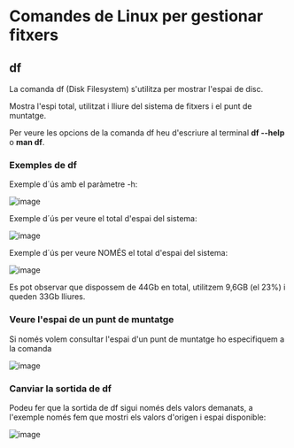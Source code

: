 # Comandes de Linux per gestionar fitxers

## df

La comanda df (Disk Filesystem) s'utilitza per mostrar l'espai de disc.

Mostra l'espi total, utilitzat i lliure del sistema de fitxers i el punt de muntatge.

Per veure les opcions de la comanda df heu d'escriure al terminal **df --help** o **man df**.

### Exemples de df

Exemple d´ús amb el paràmetre -h:

![image](https://github.com/XaSaFa/MP04/assets/110727546/caa4f5e8-544a-4be6-887a-f89820562e31)

Exemple d´ús per veure el total d'espai del sistema:

![image](https://github.com/XaSaFa/MP04/assets/110727546/4ed2defd-357f-4b67-85ea-ad7d58479de0)

Exemple d´ús per veure NOMÉS el total d'espai del sistema:

![image](https://github.com/XaSaFa/MP04/assets/110727546/d307010c-cdef-44b4-b877-81b8937ad277)

Es pot observar que dispossem de 44Gb en total, utilitzem 9,6GB (el 23%) i queden 33Gb lliures.

### Veure l'espai de un punt de muntatge

Si només volem consultar l'espai d'un punt de muntatge ho especifiquem a la comanda

![image](https://github.com/XaSaFa/MP04/assets/110727546/7038f54f-d338-4717-8b17-c98f5c08d268)

### Canviar la sortida de df

Podeu fer que la sortida de df sigui només dels valors demanats, a l'exemple només fem que mostri els valors d'origen i espai disponible:

![image](https://github.com/XaSaFa/MP04/assets/110727546/adfbd177-2304-4dbf-912c-057b098b5831)

